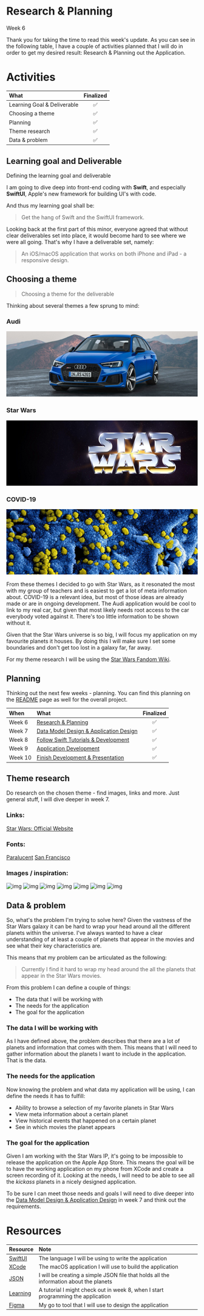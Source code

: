 # Research & Planning
Week 6

Thank you for taking the time to read this week's update. As you can see in the following table, I have a couple of activities planned that I will do in order to get my desired result: Research & Planning out the Application.

# Activities

| What | Finalized |
| :--- | :---: |
| Learning Goal & Deliverable | ✅ |
| Choosing a theme | ✅ |
| Planning | ✅ |
| Theme research | ✅ |
| Data & problem | ✅ |

## Learning goal and Deliverable

Defining the learning goal and deliverable

I am going to dive deep into front-end coding with **Swift**, and especially **SwiftUI**, Apple's new framework for building UI's with code.

And thus my learning goal shall be:

> Get the hang of Swift and the SwiftUI framework.

Looking back at the first part of this minor, everyone agreed that without clear deliverables set into place, it would become hard to see where we were all going. That's why I have a deliverable set, namely:

> An iOS/macOS application that works on both iPhone and iPad - a responsive design.

## Choosing a theme

> Choosing a theme for the deliverable

Thinking about several themes a few sprung to mind:

### Audi

![image](https://raw.githubusercontent.com/mwdossantos/kb-86/master/docs/images/audi.jpg)

### Star Wars

![image](https://raw.githubusercontent.com/mwdossantos/kb-86/master/docs/images/starwars.jpg)

### COVID-19

![image](https://raw.githubusercontent.com/mwdossantos/kb-86/master/docs/images/covid.jpg)

From these themes I decided to go with Star Wars, as it resonated the most with my group of teachers and is easiest to get a lot of meta information about. COVID-19 is a relevant idea, but most of those ideas are already made or are in ongoing development. The Audi application would be cool to link to my real car, but given that most likely needs root access to the car everybody voted against it. There's too little information to be shown without it.

Given that the Star Wars universe is so big, I will focus my application on my favourite planets it houses. By doing this I will make sure I set some boundaries and don't get too lost in a galaxy far, far away.

For my theme research I will be using the [Star Wars Fandom Wiki](https://starwars.fandom.com/wiki).

## Planning

Thinking out the next few weeks - planning. You can find this planning on the [README](https://github.com/mwdossantos/kb-86) page as well for the overall project.

| When | What | Finalized |
| :--- | :--- | :---: |
| Week 6 | [Research & Planning](https://github.com/mwdossantos/kb-86/blob/master/docs/week-6-research-and-planning.md) |✅|
| Week 7 | [Data Model Design & Application Design](https://github.com/mwdossantos/kb-86/blob/master/docs/week-7-data-model-design-and-application-design.md) |✅|
| Week 8 | [Follow Swift Tutorials & Development](https://github.com/mwdossantos/kb-86/blob/master/docs/week-8-follow-swift-tutorials-and-development.md) |✅|
| Week 9 | [Application Development](https://github.com/mwdossantos/kb-86/blob/master/docs/week-9-application-development.md) |✅|
| Week 10 | [Finish Development & Presentation](https://github.com/mwdossantos/kb-86/blob/master/docs/week-10-finish-development-and-presentation.md) |✅|

## Theme research

Do research on the chosen theme - find images, links and more. Just general stuff, I will dive deeper in week 7.

### Links:

[Star Wars: Official Website](https://www.starwars.com/)

### Fonts:

[Paralucent](https://www.myfonts.com/fonts/device/paralucent/) [San Francisco](https://developer.apple.com/fonts/)

### Images / inspiration:

![img](https://cdn.dribbble.com/users/808342/screenshots/10804502/media/c49bae730c270b3246683d0a3cc48513.jpg) ![img](https://cdn.dribbble.com/users/37585/screenshots/3286475/helm_shot359.png) ![img](https://cdn.dribbble.com/users/1032175/screenshots/8915549/media/45a1356a3948202b99d8c46e135749d7.png) ![img](https://cdn.dribbble.com/users/2096507/screenshots/4284503/starwars-hansolo-bg.jpg) ![img](https://cdn.dribbble.com/users/1575908/screenshots/8173066/media/a89e3e63d1924fb9918a9201acd27698.png) ![img](https://cdn.dribbble.com/users/15687/screenshots/8429874/media/e8ece76095c31f5f159cc1ac0487bfd9.png) ![img](https://cdn.dribbble.com/users/1575908/screenshots/8102158/media/7015d74623fd5577fd512ff9b76f63aa.jpg)

## Data & problem

So, what's the problem I'm trying to solve here? Given the vastness of the Star Wars galaxy it can be hard to wrap your head around all the different planets within the universe. I've always wanted to have a clear understanding of at least a couple of planets that appear in the movies and see what their key characteristics are.

This means that my problem can be articulated as the following:

> Currently I find it hard to wrap my head around the all the planets that appear in the Star Wars movies.

From this problem I can define a couple of things:

* The data that I will be working with
* The needs for the application
* The goal for the application

### The data I will be working with

As I have defined above, the problem describes that there are a lot of planets and information that comes with them. This means that I will need to gather information about the planets I want to include in the application. That is the data.

### The needs for the application

Now knowing the problem and what data my application will be using, I can define the needs it has to fulfill:

* Ability to browse a selection of my favorite planets in Star Wars
* View meta information about a certain planet
* View historical events that happened on a certain planet
* See in which movies the planet appears 

### The goal for the application

Given I am working with the Star Wars IP, it's going to be impossible to release the application on the Apple App Store. This means the goal will be to have the working application on my phone from XCode and create a screen recording of it. Looking at the needs, I will need to be able to see all the _kickass_ planets in a nicely designed application.

To be sure I can meet those needs and goals I will need to dive deeper into the [Data Model Design & Application Design](https://github.com/mwdossantos/kb-86/blob/master/docs/week-7-data-model-design-and-application-design.md) in week 7 and think out the requirements.

# Resources

| Resource | Note |
| :--- | :--- |
| [SwiftUI](https://developer.apple.com/xcode/swiftui/) | The language I will be using to write the application |
| [XCode](https://developer.apple.com/xcode/) | The macOS application I will use to build the application |
| [JSON](https://www.ioscreator.com/tutorials/swiftui-json-list-tutorial) | I will be creating a simple JSON file that holds all the information about the planets |
| [Learning](https://designcode.io/swiftui?promo=learnswiftui) | A tutorial I might check out in week 8, when I start programming the application |
| [Figma](https://figma.com) | My go to tool that I will use to design the application |


